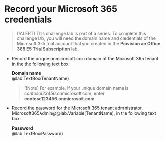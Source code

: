 # Record your Microsoft 365 credentials

>[!ALERT] This challenge lab is part of a series. To complete this challenge lab, you will need the domain name and credentials of the Microsoft 365 trial account that you created in the **Provision an Office 365 E5 Trial Subscription** lab.

- Record the unique onmicrosoft.com domain of the Microsoft 365 tenant in the the following text box: 

    **Domain name**     
    @lab.TextBox(TenantName)

    >[!Note] For example, if your unique domain name is *contoso123456*.onmicrosoft.com, enter **contoso123456.onmicrosoft.com**.

- Record the password for the Microsoft 365 tenant administrator, Microsoft365Admin@@lab.Variable(TenantName), in the following text box:

    **Password**       
    @lab.TextBox(Password)
